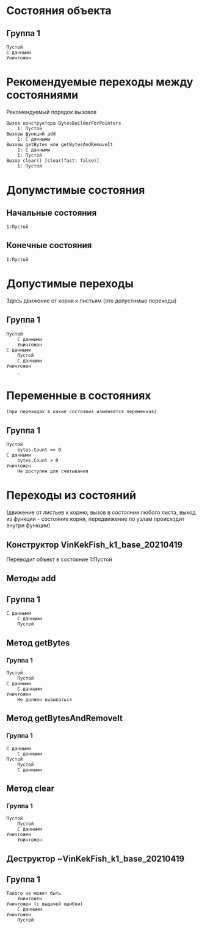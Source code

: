 ﻿# Состояния объекта
## Группа 1
    Пустой
    С данными
    Уничтожен

# Рекомендуемые переходы между состояниями

Рекомендуемый порядок вызовов

    Вызов конструктора BytesBuilderForPointers
        1: Пустой
    Вызовы функций add
        1: С данными
    Вызовы getBytes или getBytesAndRemoveIt
        1: С данными
        1: Пустой
    Вызов clear() [clear(fast: false)]
        1: Пустой

# Допумстимые состояния

## Начальные состояния
    1:Пустой

## Конечные состояния

    1:Пустой

# Допустимые переходы

Здесь движение от корня к листьям (это допустимые переходы)

## Группа 1
    Пустой
        С данными
        Уничтожен
    С данными
        Пустой
        С данными
    Уничтожен
        _

# Переменные в состояниях
    (при переходах в какие состояния изменяется переменная)

## Группа 1

    Пустой
        bytes.Count == 0
    С данными
        bytes.Count > 0
    Уничтожен
        Не доступен для считывания

# Переходы из состояний
(движение от листьев к корню; вызов в состоянии любого листа, выход из функции - состояние корня, передвижение по узлам происходит внутри функции)

## Конструктор VinKekFish_k1_base_20210419
Переводит объект в состояние
    1:Пустой

## Методы add

## Группа 1
    С данными
        С данными
        Пустой

## Метод getBytes
### Группа 1
    Пустой
        Пустой
    С данными
        С данными
    Уничтожен
        Не должен вызываться

## Метод getBytesAndRemoveIt

### Группа 1
    С данными
        С данными
    Пустой
        Пустой
        С данными

## Метод clear

### Группа 1
    Пустой
        Пустой
        С данными
    Уничтожен
        Уничтожен

## Деструктор ~VinKekFish_k1_base_20210419

## Группа 1
    Такого не может быть
        Уничтожен
    Уничтожен (с выдачей ошибки)
        С данными
    Уничтожен
        Пустой
